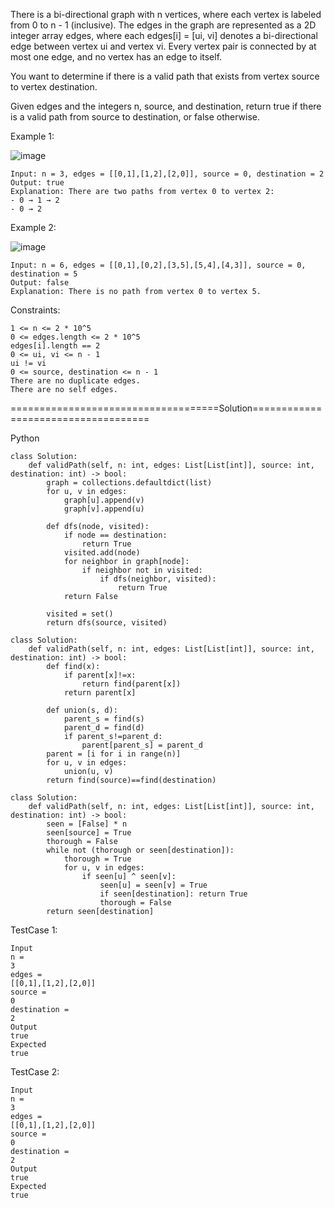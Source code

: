 There is a bi-directional graph with n vertices, where each vertex is labeled from 0 to n - 1 (inclusive). 
The edges in the graph are represented as a 2D integer array edges, where each edges[i] = [ui, vi] denotes a bi-directional edge between vertex ui and vertex vi. 
Every vertex pair is connected by at most one edge, and no vertex has an edge to itself.

You want to determine if there is a valid path that exists from vertex source to vertex destination.

Given edges and the integers n, source, and destination, return true if there is a valid path from source to destination, or false otherwise.

 

Example 1:

![image](https://github.com/Pughal/leetcode_solutions/assets/22728867/4fb7de30-4af2-4181-acf1-377df1c225fd)

```
Input: n = 3, edges = [[0,1],[1,2],[2,0]], source = 0, destination = 2
Output: true
Explanation: There are two paths from vertex 0 to vertex 2:
- 0 → 1 → 2
- 0 → 2
```

Example 2:

![image](https://github.com/Pughal/leetcode_solutions/assets/22728867/795021e1-a0e3-43c1-828d-82e2ec0f65b2)

```
Input: n = 6, edges = [[0,1],[0,2],[3,5],[5,4],[4,3]], source = 0, destination = 5
Output: false
Explanation: There is no path from vertex 0 to vertex 5.
``` 

Constraints:
```
1 <= n <= 2 * 10^5
0 <= edges.length <= 2 * 10^5
edges[i].length == 2
0 <= ui, vi <= n - 1
ui != vi
0 <= source, destination <= n - 1
There are no duplicate edges.
There are no self edges.
```


====================================Solution====================================

Python

```
class Solution:
    def validPath(self, n: int, edges: List[List[int]], source: int, destination: int) -> bool:
        graph = collections.defaultdict(list)
        for u, v in edges:
            graph[u].append(v)
            graph[v].append(u)
        
        def dfs(node, visited):
            if node == destination:
                return True
            visited.add(node)
            for neighbor in graph[node]:
                if neighbor not in visited:
                    if dfs(neighbor, visited):
                        return True
            return False
        
        visited = set()
        return dfs(source, visited)
```

```
class Solution:
    def validPath(self, n: int, edges: List[List[int]], source: int, destination: int) -> bool:
        def find(x):
            if parent[x]!=x:
                return find(parent[x])
            return parent[x]
        
        def union(s, d):
            parent_s = find(s)
            parent_d = find(d)
            if parent_s!=parent_d:
                parent[parent_s] = parent_d
        parent = [i for i in range(n)]
        for u, v in edges:
            union(u, v)
        return find(source)==find(destination)
```

```
class Solution:
    def validPath(self, n: int, edges: List[List[int]], source: int, destination: int) -> bool:
        seen = [False] * n
        seen[source] = True
        thorough = False
        while not (thorough or seen[destination]):
            thorough = True
            for u, v in edges:
                if seen[u] ^ seen[v]:
                    seen[u] = seen[v] = True
                    if seen[destination]: return True
                    thorough = False
        return seen[destination]
```


TestCase 1:
```
Input
n =
3
edges =
[[0,1],[1,2],[2,0]]
source =
0
destination =
2
Output
true
Expected
true
```

TestCase 2:
```
Input
n =
3
edges =
[[0,1],[1,2],[2,0]]
source =
0
destination =
2
Output
true
Expected
true
```
